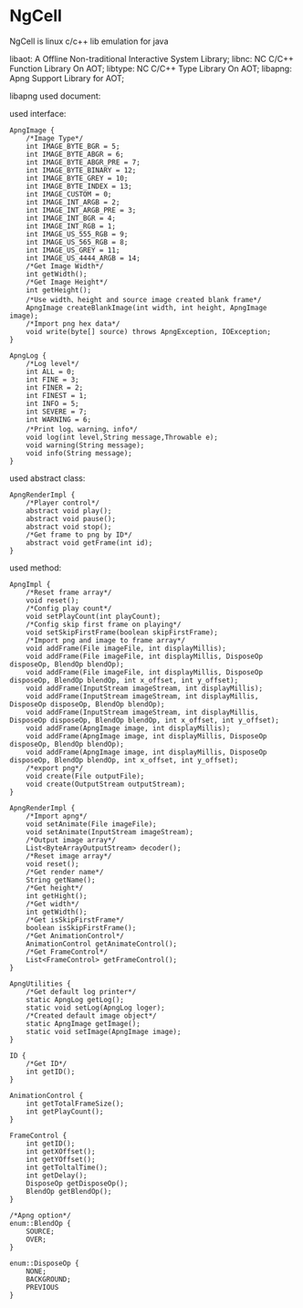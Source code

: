# NgCell
NgCell is linux c/c++ lib emulation for java

libaot: A Offline Non-traditional Interactive System Library;
libnc: NC C/C++ Function Library On AOT;
libtype: NC C/C++ Type Library On AOT;
libapng: Apng Support Library for AOT;

libapng used document:

used interface:

    ApngImage {
        /*Image Type*/
        int IMAGE_BYTE_BGR = 5;
        int IMAGE_BYTE_ABGR = 6;
        int IMAGE_BYTE_ABGR_PRE = 7;
        int IMAGE_BYTE_BINARY = 12;
        int IMAGE_BYTE_GREY = 10;
        int IMAGE_BYTE_INDEX = 13;
        int IMAGE_CUSTOM = 0;
        int IMAGE_INT_ARGB = 2;
        int IMAGE_INT_ARGB_PRE = 3;
        int IMAGE_INT_BGR = 4;
        int IMAGE_INT_RGB = 1;
        int IMAGE_US_555_RGB = 9;
        int IMAGE_US_565_RGB = 8;
        int IMAGE_US_GREY = 11;
        int IMAGE_US_4444_ARGB = 14;
        /*Get Image Width*/
        int getWidth();
        /*Get Image Height*/
        int getHeight();
        /*Use width、height and source image created blank frame*/
        ApngImage createBlankImage(int width, int height, ApngImage image);
        /*Import png hex data*/
        void write(byte[] source) throws ApngException, IOException; 
    }
    
    ApngLog {
        /*Log level*/
        int ALL = 0;
        int FINE = 3;
        int FINER = 2;
        int FINEST = 1;
        int INFO = 5;
        int SEVERE = 7;
        int WARNING = 6;
        /*Print log、warning、info*/
        void log(int level,String message,Throwable e);
        void warning(String message);
        void info(String message);
    }
    
used abstract class:

    ApngRenderImpl {
        /*Player control*/
        abstract void play();
        abstract void pause();
        abstract void stop();
        /*Get frame to png by ID*/
        abstract void getFrame(int id);
    }
    
used method:

    ApngImpl {
        /*Reset frame array*/
        void reset();
        /*Config play count*/
        void setPlayCount(int playCount);
        /*Config skip first frame on playing*/
        void setSkipFirstFrame(boolean skipFirstFrame);
        /*Import png and image to frame array*/
        void addFrame(File imageFile, int displayMillis);
        void addFrame(File imageFile, int displayMillis, DisposeOp disposeOp, BlendOp blendOp);
        void addFrame(File imageFile, int displayMillis, DisposeOp disposeOp, BlendOp blendOp, int x_offset, int y_offset);
        void addFrame(InputStream imageStream, int displayMillis); 
        void addFrame(InputStream imageStream, int displayMillis, DisposeOp disposeOp, BlendOp blendOp);   
        void addFrame(InputStream imageStream, int displayMillis, DisposeOp disposeOp, BlendOp blendOp, int x_offset, int y_offset);
        void addFrame(ApngImage image, int displayMillis);
        void addFrame(ApngImage image, int displayMillis, DisposeOp disposeOp, BlendOp blendOp);
        void addFrame(ApngImage image, int displayMillis, DisposeOp disposeOp, BlendOp blendOp, int x_offset, int y_offset);
        /*export png*/
        void create(File outputFile);
        void create(OutputStream outputStream);
    }
    
    ApngRenderImpl {
        /*Import apng*/
        void setAnimate(File imageFile);
        void setAnimate(InputStream imageStream);
        /*Output image array*/
        List<ByteArrayOutputStream> decoder();
        /*Reset image array*/
        void reset();
        /*Get render name*/
        String getName();
        /*Get height*/
        int getHight();
        /*Get width*/
        int getWidth();
        /*Get isSkipFirstFrame*/
        boolean isSkipFirstFrame();
        /*Get AnimationControl*/
        AnimationControl getAnimateControl();
        /*Get FrameControl*/
        List<FrameControl> getFrameControl();
    }
  
    ApngUtilities {
        /*Get default log printer*/
        static ApngLog getLog();
        static void setLog(ApngLog loger);
        /*Created default image object*/
        static ApngImage getImage();
        static void setImage(ApngImage image);
    }
  
    ID {
        /*Get ID*/
        int getID();
    }
  
    AnimationControl {
        int getTotalFrameSize();
        int getPlayCount();
    }
  
    FrameControl {
        int getID();
        int getXOffset();
        int getYOffset();
        int getToltalTime();
        int getDelay();
        DisposeOp getDisposeOp();
        BlendOp getBlendOp();
    }
  
    /*Apng option*/
    enum::BlendOp {
        SOURCE;
        OVER;
    }
  
    enum::DisposeOp {
        NONE;
        BACKGROUND;
        PREVIOUS
    }

        

